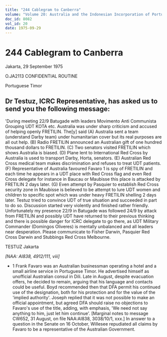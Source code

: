 ```yaml
---
title: "244 Cablegram to Canberra"
volume: "Volume 20: Australia and the Indonesian Incorporation of Portuguese Timor, 1974-1976"
doc_id: 8082
vol_id: 20
date: 1975-09-29
---
```


# 244 Cablegram to Canberra

Jakarta, 29 September 1975

O.JA2113 CONFIDENTIAL ROUTINE

Portuguese Timor

## Dr Testuz, ICRC Representative, has asked us to send you the following message:

'During meeting 22/9 Batugade with leaders Movimento Anti Communista Grouping UDT KOTA etc. Australia was under sharp criticism and accused of helping openly FRETILIN. The[y] said (A) Australia sent a team (understand Darby team) under humanitarian cover but its real purposes are all out help. (B) Radio FRETILIN announced an Australian gift of one hundred thousand dollars to FRETILIN. (C) Two senators visited FRETILIN which shows Australia is biased. (D) Plane lent to International Red Cross by Australia is used to transport Darby, Horta, senators. (E) Australian Red Cross medical team makes discrimination and refuses to treat UDT patients. (F) Representative of Australia favoured Favaro 1 is spy of FRETILIN and each time he appears in a UDT place with Red Cross flag and even Red Cross delegate for instance in Baucau or Maubisse this place is attacked by FRETILIN 2 days later. (G) Even attempt by Pasquier to establish Red Cross security zone in Maubisse is believed to be attempt to lure UDT women and children to specific spot which was under heavy FRETILIN shelling 2 days later. Testuz tried to convince UDT of true situation and succeeded in part to do so. Discussion started very violently and finished rather friendly. Unfortunately my presence 22/9 in Batugade was followed 24/9 by attack from FRETILIN and possibly UDT have returned to their previous thinking and there is possible danger for ICRC delegate to go there, as UDT Military Commander (Domingos Oliveres) is mentally unbalanced and all leaders near desperation. Please communicate to Fisher Darwin, Pasquier Red Cross Darwin and Stubbings Red Cross Melbourne.

TESTUZ Jakarta

_[NAA: Al838, 4912/111, viii]_

  * 1 Frank Favaro was an Australian businessman operating a hotel and a small airline service in Portuguese Timor. He advertised himself as unofficial Australian consul in Dili. Late in August, despite evacuation offers, he decided to remain, arguing that his language and contacts could be useful. Boyd recommended then that DFA permit his continued use of the designation, both for his protection and for the value of the 'implied authority'. Joseph replied that it was not possible to make an official appointment, but agreed DFA should raise no objections to Favaro's use of the title, adding, with emphasis, 'We need not say anything to him, just let him continue'. [Marginal notes to message CW652, 31 August, on file NAA:Al838, 3038/10/1, xxx.] In answer to a question in the Senate on 16 October, Willesee repudiated all claims by Favaro to be a representative of the Australian Government. 


